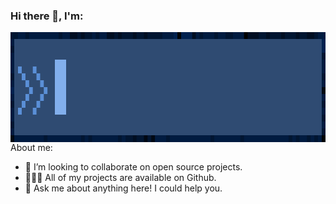 ### Hi there 👋, I'm:

<img align="left" src="Assets/LoneHandymanTitle.gif" width="935" height="176" />

About me:

- 👯 I’m looking to collaborate on open source projects.
- 👨🏻‍💻 All of my projects are available on Github.
- 💬 Ask me about anything here! I could help you.

